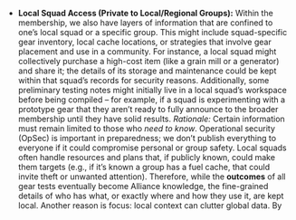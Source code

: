 - **Local Squad Access (Private to Local/Regional Groups):** Within the membership, we also have layers of information that are confined to one’s local squad or a specific group. This might include squad-specific gear inventory, local cache locations, or strategies that involve gear placement and use in a community. For instance, a local squad might collectively purchase a high-cost item (like a grain mill or a generator) and share it; the details of its storage and maintenance could be kept within that squad’s records for security reasons. Additionally, some preliminary testing notes might initially live in a local squad’s workspace before being compiled – for example, if a squad is experimenting with a prototype gear that they aren’t ready to fully announce to the broader membership until they have solid results. _Rationale:_ Certain information must remain limited to those who _need to know_. Operational security (OpSec) is important in preparedness; we don’t publish everything to everyone if it could compromise personal or group safety. Local squads often handle resources and plans that, if publicly known, could make them targets (e.g., if it’s known a group has a fuel cache, that could invite theft or unwanted attention). Therefore, while the **outcomes** of all gear tests eventually become Alliance knowledge, the fine-grained details of who has what, or exactly where and how they use it, are kept local. Another reason is focus: local context can clutter global data. By